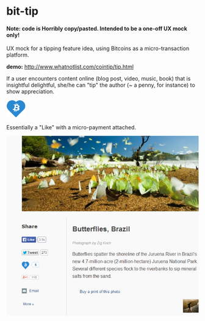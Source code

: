bit-tip
=======

#### Note: code is Horribly copy/pasted. Intended to be a one-off UX mock only!

UX mock for a tipping feature idea, using Bitcoins as a micro-transaction platform.

**demo:**
http://www.whatnotlist.com/cointip/tip.html

If a user encounters content online (blog post, video, music, book) that is insightful delightful, she/he can "tip" the author (~ a penny, for instance) to show appreciation.

![alt text](https://raw.githubusercontent.com/confiscate/bit-tip/master/tip_bit_transparent2.png "Tip icon")


Essentially a "Like" with a micro-payment attached.


![alt text](https://raw.githubusercontent.com/confiscate/bit-tip/master/screenshot.png "Screenshot")


